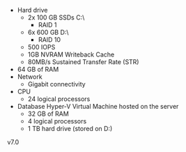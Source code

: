 * Hard drive
  * 2x 100 GB SSDs C:\
    * RAID 1
  * 6x 600 GB D:\
    * RAID 10
  * 500 IOPS
  * 1GB NVRAM Writeback Cache
  * 80MB/s Sustained Transfer Rate (STR)
* 64 GB of RAM
* Network
  * Gigabit connectivity
* CPU
  * 24 logical processors
* Database Hyper-V Virtual Machine hosted on the server
  * 32 GB of RAM
  * 4 logical processors
  * 1 TB hard drive (stored on D:\)

v7.0